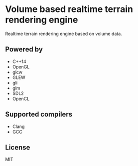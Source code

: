 # Volume based realtime terrain rendering engine

Realtime terrain rendering engine based on volume data.

## Powered by

* C++14
* OpenGL
* glcw
* GLEW
* gli
* glm
* SDL2
* OpenCL


## Supported compilers

* Clang
* GCC

## License

MIT
